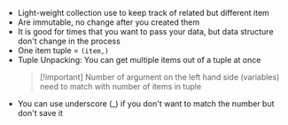 * Light-weight collection use to keep track of related but different item
* Are immutable, no change after you created them
* It is good for times that you want to pass your data, but data structure don't change in the process
* One item tuple = `(item,)`
* Tuple Unpacking: You can get multiple items out of a tuple at once
  > [!important] Number of argument on the left hand side (variables) need to match with number of items in tuple
* You can use underscore (\_) if you don't want to match the number but don't save it 